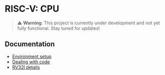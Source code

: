 # RISC-V: CPU

> ⚠️ **Warning**: This project is currently under development and not yet fully functional. Stay tuned for updates!

## Documentation
- [Environment setup](./docs/sw-env-setup.md)
- [Dealing with code](./docs/sw-code-op.md)
- [RV32I details](./docs/hw-riscv32i-basis.md)

